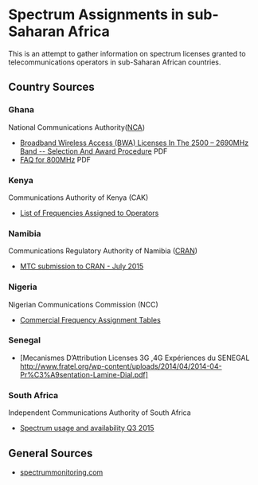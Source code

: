 # Spectrum Assignments in sub-Saharan Africa

This is an attempt to gather information on spectrum licenses granted to telecommunications operators in sub-Saharan African countries.

## Country Sources

### Ghana
National Communications Authority([NCA](http://nca.org.gh/))

* [Broadband Wireless Access (BWA) Licenses In The 2500 – 2690MHz Band -- Selection And Award Procedure](http://nca.org.gh/consultations/bwa/NCA_Wireless_Broadband_Access_Request_for_Applications_Rev_22_03_2010.pdf) PDF
* [FAQ for 800MHz](http://www.nca.org.gh/downloads/FAQs_for_800_MHz.pdf) PDF

### Kenya
Communications Authority of Kenya (CAK)

* [List of Frequencies Assigned to Operators](http://www.ca.go.ke/images/downloads/FrequencySpectrum/NationalFrequencyAllocation/List%20of%20Access%20Frequencies%20Assigned%20to%20Operators.pdf)

### Namibia
Communications Regulatory Authority of Namibia ([CRAN](http://www.cran.na/))

* [MTC submission to CRAN - July 2015](http://www.cran.na/dloads/Presentations/July%20WRC15-%20Stakeholders%20Meeting/MTC%20inputs%20to%20Agenda%20Item%201.1.pdf)

### Nigeria
Nigerian Communications Commission (NCC)

* [Commercial Frequency Assignment Tables](http://www.ncc.gov.ng/index.php?option=com_content&view=article&id=84&Itemid=237)

### Senegal
* [Mecanismes D’Attribution Licenses 3G ,4G Expériences du SENEGAL http://www.fratel.org/wp-content/uploads/2014/04/2014-04-Pr%C3%A9sentation-Lamine-Dial.pdf]

### South Africa
Independent Communications Authority of South Africa
 
* [Spectrum usage and availability Q3 2015](https://www.icasa.org.za/LegislationRegulations/EngineeringTechnology/RadioFrequencySpectrumManagement/FrequencySpectrumUsageandAvailability/tabid/394/ctl/ItemDetails/mid/1288/ItemID/12762/Default.aspx)



## General Sources

* [spectrummonitoring.com](http://www.spectrummonitoring.com/frequencies/frequencies1.html)
